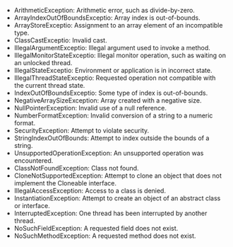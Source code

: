 - ArithmeticException: Arithmetic error, such as divide-by-zero.
- ArrayIndexOutOfBoundsExceptio: Array index is out-of-bounds.
- ArrayStoreExceptio: Assignment to an array element of an incompatible type.
- ClassCastExceptio: Invalid cast.
- IllegalArgumentExceptio: Illegal argument used to invoke a method.
- IllegalMonitorStateExceptio: Illegal monitor operation, such as waiting on an unlocked thread.
- IllegalStateExceptio: Environment or application is in incorrect state.
- IllegalThreadStateExceptio: Requested operation not compatible with the current thread state.
- IndexOutOfBoundsExceptio: Some type of index is out-of-bounds.
- NegativeArraySizeException: Array created with a negative size.
- NullPointerException: Invalid use of a null reference.
- NumberFormatException: Invalid conversion of a string to a numeric format.
- SecurityException: Attempt to violate security.
- StringIndexOutOfBounds: Attempt to index outside the bounds of a string.
- UnsupportedOperationException: An unsupported operation was encountered.
- ClassNotFoundException: Class not found.
- CloneNotSupportedException: Attempt to clone an object that does not implement the Cloneable interface.
- IllegalAccessException: Access to a class is denied.
- InstantiationException: Attempt to create an object of an abstract class or interface.
- InterruptedException: One thread has been interrupted by another thread.
- NoSuchFieldException: A requested field does not exist.
- NoSuchMethodException: A requested method does not exist.